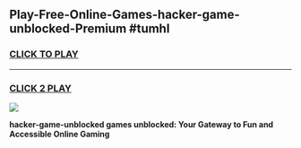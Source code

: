 
## Play-Free-Online-Games-hacker-game-unblocked-Premium #tumhl
<h3>
<a href="https://premium.freeplayer.one?title=hacker-game-unblocked&ref=8M">CLICK TO PLAY</a></h3>
<hr>

<h3>
<a href="https://premium.freeplayer.one?title=hacker-game-unblocked&ref=8M">CLICK 2 PLAY</a>
  
</h3>

<a href="https://premium.freeplayer.one?title=hacker-game-unblocked&ref=8M"><img src="https://clearcache.store/games.png"></a>


**hacker-game-unblocked games unblocked: Your Gateway to Fun and Accessible Online Gaming**
